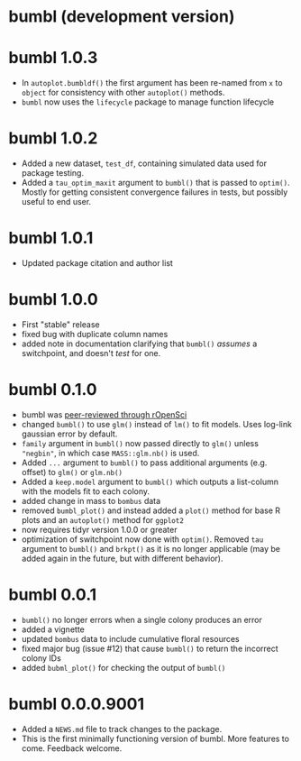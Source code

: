# bumbl (development version)

# bumbl 1.0.3

-   In `autoplot.bumbldf()` the first argument has been re-named from `x` to `object` for consistency with other `autoplot()` methods.
-   `bumbl` now uses the `lifecycle` package to manage function lifecycle

# bumbl 1.0.2

-   Added a new dataset, `test_df`, containing simulated data used for package testing.
-   Added a `tau_optim_maxit` argument to `bumbl()` that is passed to `optim()`.  Mostly for getting consistent convergence failures in tests, but possibly useful to end user.

# bumbl 1.0.1

-   Updated package citation and author list

# bumbl 1.0.0

-   First "stable" release
-   fixed bug with duplicate column names
-   added note in documentation clarifying that `bumbl()` *assumes* a switchpoint, and doesn't *test* for one.

# bumbl 0.1.0

-   bumbl was [peer-reviewed through rOpenSci](https://github.com/ropenscilabs/statistical-software-review/issues/2)
-   changed `bumbl()` to use `glm()` instead of `lm()` to fit models. Uses log-link gaussian error by default.
-   `family` argument in `bumbl()` now passed directly to `glm()` unless `"negbin"`, in which case `MASS::glm.nb()` is used.
-   Added `...` argument to `bumbl()` to pass additional arguments (e.g. offset) to `glm()` or `glm.nb()`
-   Added a `keep.model` argument to `bumbl()` which outputs a list-column with the models fit to each colony.
-   added change in mass to `bombus` data
-   removed `bumbl_plot()` and instead added a `plot()` method for base R plots and an `autoplot()` method for `ggplot2`
-   now requires tidyr version 1.0.0 or greater
-   optimization of switchpoint now done with `optim()`. Removed `tau` argument to `bumbl()` and `brkpt()` as it is no longer applicable (may be added again in the future, but with different behavior).

# bumbl 0.0.1

-   `bumbl()` no longer errors when a single colony produces an error
-   added a vignette
-   updated `bombus` data to include cumulative floral resources
-   fixed major bug (issue \#12) that cause `bumbl()` to return the incorrect colony IDs
-   added `bubml_plot()` for checking the output of `bumbl()`

# bumbl 0.0.0.9001

-   Added a `NEWS.md` file to track changes to the package.
-   This is the first minimally functioning version of bumbl. More features to come. Feedback welcome.

